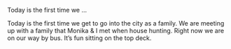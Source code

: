 <!--
title: Today is the first time we get to go into the city as a family. We are meeting up with a family that Monika &amp; I met when house hunting. Right now we are on our way by bus. It&rsquo;s fun sitting on the top deck.
date: Sun Aug 24 2014 12:29:44 GMT+0100 (British Summer Time)
tags: family,outing
-->
Today is the first time we ...
<p>Today is the first time we get to go into the city as a family. We are meeting up with a family that Monika &amp; I met when house hunting. Right now we are on our way by bus. It&rsquo;s fun sitting on the top deck.</p>
